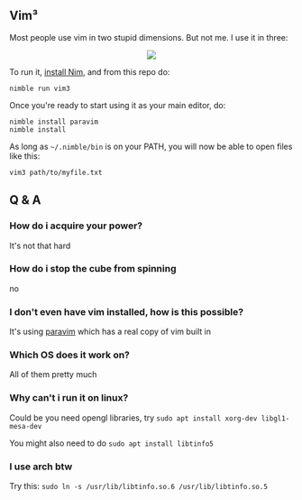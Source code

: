 ## Vim³

Most people use vim in two stupid dimensions. But not me. I use it in three:

<p align="center">
  <img src="vim3.gif" >
</p>

To run it, [install Nim](https://nim-lang.org/install.html), and from this repo do:

```
nimble run vim3
```

Once you're ready to start using it as your main editor, do:

```
nimble install paravim
nimble install
```

As long as `~/.nimble/bin` is on your PATH, you will now be able to open files like this:

```
vim3 path/to/myfile.txt
```

## Q & A

### How do i acquire your power?

It's not that hard

### How do i stop the cube from spinning

no

### I don't even have vim installed, how is this possible?

It's using [paravim](https://github.com/paranim/paravim) which has a real copy of vim built in

### Which OS does it work on?

All of them pretty much

### Why can't i run it on linux?

Could be you need opengl libraries, try `sudo apt install xorg-dev libgl1-mesa-dev`

You might also need to do `sudo apt install libtinfo5`

### I use arch btw

Try this: `sudo ln -s /usr/lib/libtinfo.so.6 /usr/lib/libtinfo.so.5`
